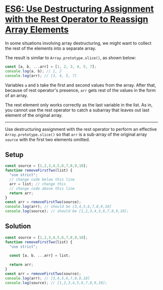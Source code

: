 # [ES6: Use Destructuring Assignment with the Rest Operator to Reassign Array Elements](https://learn.freecodecamp.org/javascript-algorithms-and-data-structures/es6/use-destructuring-assignment-with-the-rest-operator-to-reassign-array-elements)

In some situations involving array destructuring, we might want to collect the rest of the elements into a separate array.

The result is similar to `Array.prototype.slice()`, as shown below:

```js
const [a, b, ...arr] = [1, 2, 3, 4, 5, 7];
console.log(a, b); // 1, 2
console.log(arr); // [3, 4, 5, 7]
```

Variables `a` and `b` take the first and second values from the array. After that, because of rest operator's presence, `arr` gets rest of the values in the form of an array.

The rest element only works correctly as the last variable in the list. As in, you cannot use the rest operator to catch a subarray that leaves out last element of the original array.

---

Use destructuring assignment with the rest operator to perform an effective `Array.prototype.slice()` so that `arr` is a sub-array of the original array `source` with the first two elements omitted.

## Setup
```js
const source = [1,2,3,4,5,6,7,8,9,10];
function removeFirstTwo(list) {
  "use strict";
  // change code below this line
  arr = list; // change this
  // change code above this line
  return arr;
}
const arr = removeFirstTwo(source);
console.log(arr); // should be [3,4,5,6,7,8,9,10]
console.log(source); // should be [1,2,3,4,5,6,7,8,9,10];
```

## Solution
```js
const source = [1,2,3,4,5,6,7,8,9,10];
function removeFirstTwo(list) {
  "use strict";
  
  const [a, b, ...arr] = list;
  
  return arr;
}
const arr = removeFirstTwo(source);
console.log(arr); // [3,4,5,6,7,8,9,10]
console.log(source); // [1,2,3,4,5,6,7,8,9,10];
```